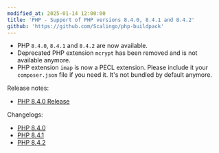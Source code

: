 ```yaml
---
modified_at: 2025-01-14 12:00:00
title: 'PHP - Support of PHP versions 8.4.0, 8.4.1 and 8.4.2'
github: 'https://github.com/Scalingo/php-buildpack'
---
```


- PHP `8.4.0`, `8.4.1` and `8.4.2` are now available.
- Deprecated PHP extension `mcrypt` has been removed and is not available
  anymore.
- PHP extension `imap` is now a PECL extension. Please include it your
  `composer.json` file if you need it. It's not bundled by default anymore.

Release notes:
* [PHP 8.4.0 Release](https://www.php.net/releases/8.4/en.php)

Changelogs:
* [PHP 8.4.0](https://www.php.net/ChangeLog-8.php#8.4.0)
* [PHP 8.4.1](https://www.php.net/ChangeLog-8.php#8.4.1)
* [PHP 8.4.2](https://www.php.net/ChangeLog-8.php#8.4.2)
